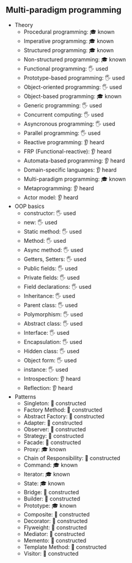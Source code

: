 ## Multi-paradigm programming

- Theory
  - Procedural programming: 🎓 known
  - Imperative programming: 🎓 known
  - Structured programming: 🎓 known
  - Non-structured programming: 🎓 known
  - Functional programming: 🖐️ used
  - Prototype-based programming: 🖐️ used
  - Object-oriented programming: 🖐️ used
  - Object-based programming: 🎓 known
  - Generic programming: 🖐️ used
  - Concurrent computing: 🖐️ used
  - Asyncronous programming: 🖐️ used
  - Parallel programming: 🖐️ used
  - Reactive programming: 👂 heard
  - FRP (Functional-reactive): 👂 heard
  - Automata-based programming: 👂 heard
  - Domain-specific languages: 👂 heard
  - Multi-paradigm programming: 🎓 known
  - Metaprogramming: 👂 heard
  - Actor model: 👂 heard
- OOP basics
  - constructor: 🖐️ used
  - new: 🖐️ used
  - Static method: 🖐️ used
  - Method: 🖐️ used
  - Async method: 🖐️ used
  - Getters, Setters: 🖐️ used
  - Public fields: 🖐️ used
  - Private fields: 🖐️ used
  - Field declarations: 🖐️ used
  - Inheritance: 🖐️ used
  - Parent class: 🖐️ used
  - Polymorphism: 🖐️ used
  - Abstract class: 🖐️ used
  - Interface: 🖐️ used
  - Encapsulation: 🖐️ used
  - Hidden class: 🖐️ used
  - Object form: 🖐️ used
  - instance: 🖐️ used
  - Introspection: 👂 heard
  - Reflection: 👂 heard
- Patterns
  - Singleton: 🚀 constructed
  - Factory Method: 🚀 constructed
  - Abstract Factory: 🚀 constructed
  - Adapter: 🚀 constructed
  - Observer: 🚀 constructed
  - Strategy: 🚀 constructed
  - Facade: 🚀 constructed
  - Proxy: 🎓 known
  - Chain of Responsibility: 🚀 constructed
  - Command: 🎓 known
  - Iterator: 🎓 known
  - State: 🎓 known
  - Bridge: 🚀 constructed
  - Builder: 🚀 constructed
  - Prototype: 🎓 known
  - Composite: 🚀 constructed
  - Decorator: 🚀 constructed
  - Flyweight: 🚀 constructed
  - Mediator: 🚀 constructed
  - Memento: 🚀 constructed
  - Template Method: 🚀 constructed
  - Visitor: 🚀 constructed
